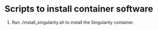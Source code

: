# Scripts to install container software

1. Run ./install_singularity.sh to install the Singularity container.